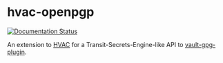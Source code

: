 # hvac-openpgp

[![Documentation Status](https://readthedocs.org/projects/hvac-openpgp/badge/?version=latest)](https://hvac-openpgp.readthedocs.io/en/latest/?badge=latest)

An extension to [HVAC](https://github.com/hvac/hvac) for a
Transit-Secrets-Engine-like API to
[vault-gpg-plugin](https://github.com/LeSuisse/vault-gpg-plugin).
